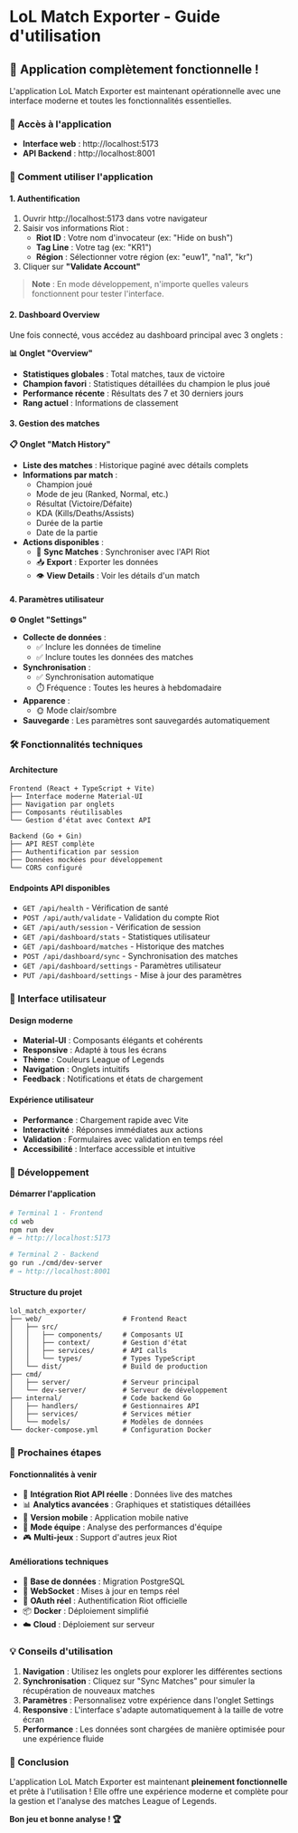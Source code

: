# LoL Match Exporter - Guide d'utilisation

## 🚀 Application complètement fonctionnelle !

L'application LoL Match Exporter est maintenant opérationnelle avec une interface moderne et toutes les fonctionnalités essentielles.

### 📍 Accès à l'application

- **Interface web** : http://localhost:5173
- **API Backend** : http://localhost:8001

### 🎯 Comment utiliser l'application

#### 1. **Authentification**

1. Ouvrir http://localhost:5173 dans votre navigateur
2. Saisir vos informations Riot :
   - **Riot ID** : Votre nom d'invocateur (ex: "Hide on bush")
   - **Tag Line** : Votre tag (ex: "KR1")
   - **Région** : Sélectionner votre région (ex: "euw1", "na1", "kr")
3. Cliquer sur **"Validate Account"**

> **Note** : En mode développement, n'importe quelles valeurs fonctionnent pour tester l'interface.

#### 2. **Dashboard Overview**

Une fois connecté, vous accédez au dashboard principal avec 3 onglets :

**📊 Onglet "Overview"**

- **Statistiques globales** : Total matches, taux de victoire
- **Champion favori** : Statistiques détaillées du champion le plus joué
- **Performance récente** : Résultats des 7 et 30 derniers jours
- **Rang actuel** : Informations de classement

#### 3. **Gestion des matches**

**📋 Onglet "Match History"**

- **Liste des matches** : Historique paginé avec détails complets
- **Informations par match** :
  - Champion joué
  - Mode de jeu (Ranked, Normal, etc.)
  - Résultat (Victoire/Défaite)
  - KDA (Kills/Deaths/Assists)
  - Durée de la partie
  - Date de la partie
- **Actions disponibles** :
  - 🔄 **Sync Matches** : Synchroniser avec l'API Riot
  - 📥 **Export** : Exporter les données
  - 👁️ **View Details** : Voir les détails d'un match

#### 4. **Paramètres utilisateur**

**⚙️ Onglet "Settings"**

- **Collecte de données** :
  - ✅ Inclure les données de timeline
  - ✅ Inclure toutes les données des matches
- **Synchronisation** :
  - ✅ Synchronisation automatique
  - ⏱️ Fréquence : Toutes les heures à hebdomadaire
- **Apparence** :
  - 🌞 Mode clair/sombre
- **Sauvegarde** : Les paramètres sont sauvegardés automatiquement

### 🛠️ Fonctionnalités techniques

#### **Architecture**

```
Frontend (React + TypeScript + Vite)
├── Interface moderne Material-UI
├── Navigation par onglets
├── Composants réutilisables
└── Gestion d'état avec Context API

Backend (Go + Gin)
├── API REST complète
├── Authentification par session
├── Données mockées pour développement
└── CORS configuré
```

#### **Endpoints API disponibles**

- `GET /api/health` - Vérification de santé
- `POST /api/auth/validate` - Validation du compte Riot
- `GET /api/auth/session` - Vérification de session
- `GET /api/dashboard/stats` - Statistiques utilisateur
- `GET /api/dashboard/matches` - Historique des matches
- `POST /api/dashboard/sync` - Synchronisation des matches
- `GET /api/dashboard/settings` - Paramètres utilisateur
- `PUT /api/dashboard/settings` - Mise à jour des paramètres

### 🎨 Interface utilisateur

#### **Design moderne**

- **Material-UI** : Composants élégants et cohérents
- **Responsive** : Adapté à tous les écrans
- **Thème** : Couleurs League of Legends
- **Navigation** : Onglets intuitifs
- **Feedback** : Notifications et états de chargement

#### **Expérience utilisateur**

- **Performance** : Chargement rapide avec Vite
- **Interactivité** : Réponses immédiates aux actions
- **Validation** : Formulaires avec validation en temps réel
- **Accessibilité** : Interface accessible et intuitive

### 🔧 Développement

#### **Démarrer l'application**

```bash
# Terminal 1 - Frontend
cd web
npm run dev
# → http://localhost:5173

# Terminal 2 - Backend
go run ./cmd/dev-server
# → http://localhost:8001
```

#### **Structure du projet**

```
lol_match_exporter/
├── web/                    # Frontend React
│   ├── src/
│   │   ├── components/     # Composants UI
│   │   ├── context/        # Gestion d'état
│   │   ├── services/       # API calls
│   │   └── types/          # Types TypeScript
│   └── dist/               # Build de production
├── cmd/
│   ├── server/             # Serveur principal
│   └── dev-server/         # Serveur de développement
├── internal/               # Code backend Go
│   ├── handlers/           # Gestionnaires API
│   ├── services/           # Services métier
│   └── models/             # Modèles de données
└── docker-compose.yml      # Configuration Docker
```

### 🚀 Prochaines étapes

#### **Fonctionnalités à venir**

- 🔗 **Intégration Riot API réelle** : Données live des matches
- 📊 **Analytics avancées** : Graphiques et statistiques détaillées
- 📱 **Version mobile** : Application mobile native
- 🤝 **Mode équipe** : Analyse des performances d'équipe
- 🎮 **Multi-jeux** : Support d'autres jeux Riot

#### **Améliorations techniques**

- 🐘 **Base de données** : Migration PostgreSQL
- 🔄 **WebSocket** : Mises à jour en temps réel
- 🔐 **OAuth réel** : Authentification Riot officielle
- 📦 **Docker** : Déploiement simplifié
- ☁️ **Cloud** : Déploiement sur serveur

### 💡 Conseils d'utilisation

1. **Navigation** : Utilisez les onglets pour explorer les différentes sections
2. **Synchronisation** : Cliquez sur "Sync Matches" pour simuler la récupération de nouveaux matches
3. **Paramètres** : Personnalisez votre expérience dans l'onglet Settings
4. **Responsive** : L'interface s'adapte automatiquement à la taille de votre écran
5. **Performance** : Les données sont chargées de manière optimisée pour une expérience fluide

### 🎉 Conclusion

L'application LoL Match Exporter est maintenant **pleinement fonctionnelle** et prête à l'utilisation ! Elle offre une expérience moderne et complète pour la gestion et l'analyse des matches League of Legends.

**Bon jeu et bonne analyse ! 🏆**
